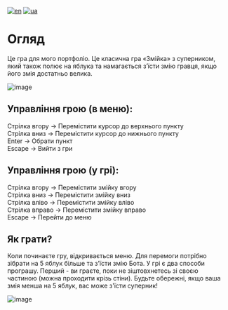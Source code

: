 [![en](https://img.shields.io/badge/Language-English-red.svg)](https://github.com/adven12/Snake_Battle/blob/master/README.md)
[![ua](https://img.shields.io/badge/Language-Ukrainian-green.svg)](https://github.com/adven12/Snake_Battle/blob/master/README.ua.md)

# **Огляд**<br />
Це гра для мого портфоліо. Це класична гра «Змійка» з суперником, який також полює на яблука та намагається з’їсти змію гравця, якщо його змія достатньо велика.

![image](https://github.com/adven12/Snake_Battle/Assets/images/img_2.png)

## **Управління грою (в меню):**<br />
Стрілка вгору -> Перемістити курсор до верхнього пункту<br />
Стрілка вниз -> Перемістити курсор до нижнього пункту<br />
Enter -> Обрати пункт<br />
Escape -> Вийти з гри<br />

## **Управління грою (у грі):**<br />
Стрілка вгору -> Перемістити змійку вгору<br />
Стрілка вниз -> Перемістити змійку вниз<br />
Стрілка вліво -> Перемістити змійку вліво<br />
Стрілка вправо -> Перемістити змійку вправо<br />
Escape -> Перейти до меню<br />

## **Як грати?**<br />
Коли починаєте гру, відкривається меню. Для перемоги потрібно зібрати на 5 яблук більше та з'їсти змію Бота. У грі є два способи програшу. Перший - ви граєте, поки не зіштовхнетесь зі своєю частиною (можна проходити крізь стіни). Будьте обережні, якщо ваша змія менша на 5 яблук, вас може з'їсти суперник!

![image](https://github.com/adven12/Snake_Battle/assets/images/105989117/ff65de37-7666-4587-b6b3-a6aa15581637)

